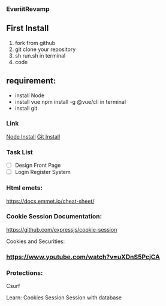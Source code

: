 ### EveriitRevamp

## First Install

1.  fork from github
2.  git clone your repository
3.  sh run.sh in terminal
4.  code

## requirement:

- install Node
- install vue npm install -g @vue/cli in terminal
- install git

### Link

[Node Install](https://nodejs.org/en/download/)
[Git Install](https://git-scm.com/downloads)

### Task List

- [ ] Design Front Page
- [ ] Login Register System

### Html emets:

https://docs.emmet.io/cheat-sheet/

### Cookie Session Documentation:

https://github.com/expressjs/cookie-session

Cookies and Securities:

### https://www.youtube.com/watch?v=uXDnS5PcjCA

### Protections:

Csurf

Learn:
Cookies
Session
Session with database
